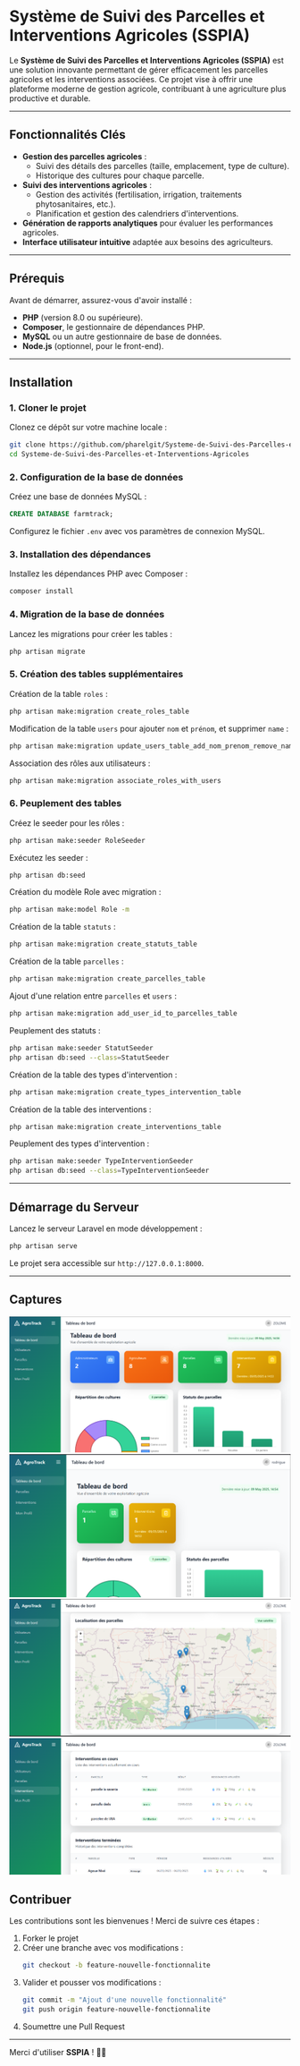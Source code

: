 # Système de Suivi des Parcelles et Interventions Agricoles (SSPIA)

Le **Système de Suivi des Parcelles et Interventions Agricoles (SSPIA)** est une solution innovante permettant de gérer efficacement les parcelles agricoles et les interventions associées. Ce projet vise à offrir une plateforme moderne de gestion agricole, contribuant à une agriculture plus productive et durable.

---

## Fonctionnalités Clés

- **Gestion des parcelles agricoles** :
  - Suivi des détails des parcelles (taille, emplacement, type de culture).
  - Historique des cultures pour chaque parcelle.
- **Suivi des interventions agricoles** :
  - Gestion des activités (fertilisation, irrigation, traitements phytosanitaires, etc.).
  - Planification et gestion des calendriers d'interventions.
- **Génération de rapports analytiques** pour évaluer les performances agricoles.
- **Interface utilisateur intuitive** adaptée aux besoins des agriculteurs.

---

## Prérequis

Avant de démarrer, assurez-vous d'avoir installé :
- **PHP** (version 8.0 ou supérieure).
- **Composer**, le gestionnaire de dépendances PHP.
- **MySQL** ou un autre gestionnaire de base de données.
- **Node.js** (optionnel, pour le front-end).

---

## Installation

### 1. Cloner le projet

Clonez ce dépôt sur votre machine locale :

```bash
git clone https://github.com/pharelgit/Systeme-de-Suivi-des-Parcelles-et-Interventions-Agricoles.git
cd Systeme-de-Suivi-des-Parcelles-et-Interventions-Agricoles
```

### 2. Configuration de la base de données

Créez une base de données MySQL :

```sql
CREATE DATABASE farmtrack;
```

Configurez le fichier `.env` avec vos paramètres de connexion MySQL.

### 3. Installation des dépendances

Installez les dépendances PHP avec Composer :

```bash
composer install
```

### 4. Migration de la base de données

Lancez les migrations pour créer les tables :

```bash
php artisan migrate
```

### 5. Création des tables supplémentaires

Création de la table `roles` :

```bash
php artisan make:migration create_roles_table
```

Modification de la table `users` pour ajouter `nom` et `prénom`, et supprimer `name` :

```bash
php artisan make:migration update_users_table_add_nom_prenom_remove_name
```

Association des rôles aux utilisateurs :

```bash
php artisan make:migration associate_roles_with_users
```

### 6. Peuplement des tables

Créez le seeder pour les rôles :

```bash
php artisan make:seeder RoleSeeder
```

Exécutez les seeder :

```bash
php artisan db:seed
```

Création du modèle Role avec migration :

```bash
php artisan make:model Role -m
```

Création de la table `statuts` :

```bash
php artisan make:migration create_statuts_table
```

Création de la table `parcelles` :

```bash
php artisan make:migration create_parcelles_table
```

Ajout d'une relation entre `parcelles` et `users` :

```bash
php artisan make:migration add_user_id_to_parcelles_table
```

Peuplement des statuts :

```bash
php artisan make:seeder StatutSeeder
php artisan db:seed --class=StatutSeeder
```

Création de la table des types d'intervention :

```bash
php artisan make:migration create_types_intervention_table
```

Création de la table des interventions :

```bash
php artisan make:migration create_interventions_table
```

Peuplement des types d'intervention :

```bash
php artisan make:seeder TypeInterventionSeeder
php artisan db:seed --class=TypeInterventionSeeder
```

---

## Démarrage du Serveur

Lancez le serveur Laravel en mode développement :

```bash
php artisan serve
```

Le projet sera accessible sur `http://127.0.0.1:8000`.

---
## Captures
![interface administrateur](image-1.png)
![interface agriculteur](image.png)
![Localisation des parcelles](image-2.png)
![listes des interventions](image-3.png)


## Contribuer

Les contributions sont les bienvenues ! Merci de suivre ces étapes :

1. Forker le projet
2. Créer une branche avec vos modifications :
   ```bash
   git checkout -b feature-nouvelle-fonctionnalite
   ```
3. Valider et pousser vos modifications :
   ```bash
   git commit -m "Ajout d'une nouvelle fonctionnalité"
   git push origin feature-nouvelle-fonctionnalite
   ```
4. Soumettre une Pull Request

---

Merci d'utiliser **SSPIA** ! 🚜🌱


